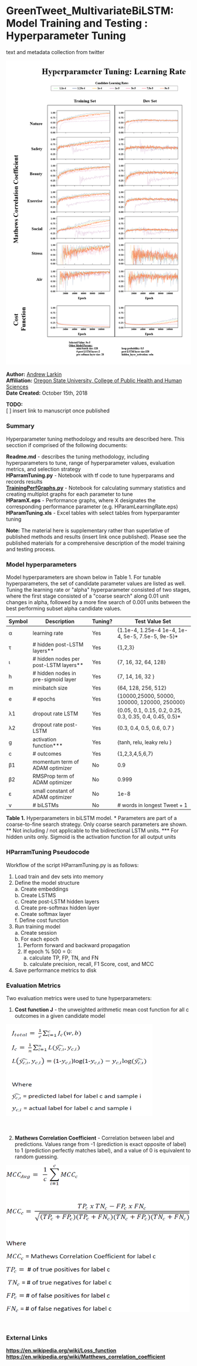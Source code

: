 # GreenTweet_MultivariateBiLSTM: Model Training and Testing : Hyperparameter Tuning
text and metadata collection from twitter


![](../images/LearningRateTuning.png)



**Author:** [Andrew Larkin](http://www.linkedin.com/in/andrew-larkin-525ba3b5/) <br>
**Affiliation:** [Oregon State University, College of Public Health and Human Sciences](http://health.oregonstate.edu/) <br>
**Date Created:** October 15th, 2018 <br>

**TODO:**<br>
[ ] insert link to manuscript once published

### Summary ###
Hyperparameter tuning methodology and results are described here.  This secction if comprised of the following documents:

**Readme.md** - describes the tuning methodology, including hyperparameters to tune, range of hyperparameter values, evaluation metrics, and selection strategy <br>
**HParramTuning.py** - Notebook with tf code to tune hyperparams and records results <br>
[**TrainingPerfGraphs.py**](./TrainingPerfGraphs.ipynb) - Notebook for calculating summary statistics and creating multiplot graphs for each parameter to tune <br>
**HParamX.eps** - Performance graphs, where X designates the corresponding performance parameter (e.g. HParamLearningRate.eps) <br>
**HParamTuning.xls** - Excel tables with select tables from hyperparamter tuning <br>



**Note:** The material here is supplementary rather than superlative of published methods and results (insert link once published).  Please see the published materials for a comprehensive description of the model training and testing process.

### Model hyperparameters ###
Model hyperparameters are shown below in Table 1.  For tunable hyperparameters, the set of candidate parameter values are listed as well.  Tuning the learning rate or "alpha" hyperparameter consisted of two stages, where the first stage consisted of a "coarse search" along 0.01 unit changes in alpha, followed by a more fine search of 0.001 units between the best performing subset alpha candidate values.


Symbol | Description | Tuning? | Test Value Set | 
------------ | ------------- | ------------- | ------------- 
α | learning rate | Yes | {1.1e-4, 1.25e-4 1e-4, 1e-4, 5e-5, 7.5e-5, 9e-5}* |
τ |  # hidden post-LSTM layers** | Yes | {1,2,3} |
ι | # hidden nodes per post-LSTM layers** | Yes | {7, 16, 32, 64, 128} | 
h | # hidden nodes in pre-sigmoid layer | Yes | {7, 14, 16, 32 } |
m | minibatch size | Yes | {64, 128, 256, 512} | 
e | # epochs | Yes | {10000,25000, 50000, 100000, 120000, 250000} |
λ1 | dropout rate LSTM | Yes | {0.05, 0.1, 0.15, 0.2, 0.25, 0.3, 0.35, 0.4, 0.45, 0.5}* |
λ2 | dropout rate post-LSTM | Yes | {0.3, 0.4, 0.5, 0.6, 0.7 } |
g | activation function*** | Yes | {tanh, relu, leaky relu } |
c | # outcomes | Yes | {1,2,3,4,5,6,7} |
β1 | momentum term of ADAM optimizer | No | 0.9 |
β2 | RMSProp term of ADAM optimizer | No | 0.999 |
ε | small constant of ADAM optimizer | No |1e-8 |
v | # biLSTMs | No | # words in longest Tweet + 1 |


**Table 1.** Hyperparameters in biLSTM model. * Parameters are part of a coarse-to-fine search strategy.  Only coarse search parameters are shown. ** Not including / not applicable to the bidirectional LSTM units. *** For hidden units only. Sigmoid is the activation function for all output units 

### HParramTuning Pseudocode ###
Workflow of the script HParramTuning.py is as follows:

1. Load train and dev sets into memory
2. Define the model structure <br>
  a. Create embeddings <br>
  b. Create LSTMS <br>
  c. Create post-LSTM hidden layers <br>
  d. Create pre-softmax hidden layer <br>
  e. Create softmax layer <br>
  f. Define cost function <br>
3. Run training model <br>
  a. Create session <br>
  b. For each epoch<br>
    1. Perform forward and backward propagation <br>
    2. If epoch % 500 = 0: <br>
      a. calculate TP, FP, TN, and FN <br>
      b. calculate precision, recall, F1 Score, cost, and MCC <br>
4. Save performance metrics to disk <br>


### Evaluation Metrics ###
Two evaluation metrics were used to tune hyperparameters:
1) **Cost function J** - the unweighted arithmetic mean cost function for all c outcomes in a given candidate model


<a href="url"><img src="../images/CostFxnEquations.png" height="250" width="400" ></a> <br>
<br>
<br>

2) **Mathews Correlation Coefficient** - Correlation between label and predictions.  Values range from -1 (prediction is exact opposite of label) to 1 (prediction perfectly matches label), and a value of 0 is equivalent to random guessing.



<a href="url"><img src="../images/MCCEquations.png" height="400" width="500" ></a> <br>
<br>
<br>

### External Links ###
**https://en.wikipedia.org/wiki/Loss_function** <br>
**https://en.wikipedia.org/wiki/Matthews_correlation_coefficient**
